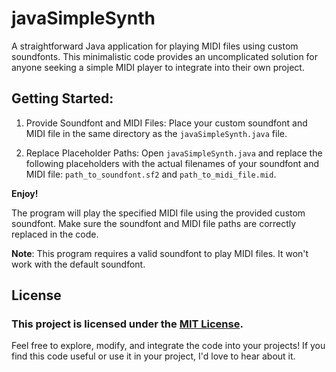 # javaSimpleSynth

A straightforward Java application for playing MIDI files using custom soundfonts. This minimalistic code provides an uncomplicated solution for anyone seeking a simple MIDI player to integrate into their own project.

## Getting Started:

 1. Provide Soundfont and MIDI Files: Place your custom soundfont and MIDI file in the same directory as the `javaSimpleSynth.java` file.

 2. Replace Placeholder Paths: Open `javaSimpleSynth.java` and replace the following placeholders with the actual filenames of your soundfont and MIDI file: `path_to_soundfont.sf2` and `path_to_midi_file.mid`.

**Enjoy!**

The program will play the specified MIDI file using the provided custom soundfont. Make sure the soundfont and MIDI file paths are correctly replaced in the code.

**Note**: This program requires a valid soundfont to play MIDI files. It won't work with the default soundfont.

## License

### This project is licensed under the [MIT License](LICENSE).

Feel free to explore, modify, and integrate the code into your projects!
If you find this code useful or use it in your project, I'd love to hear about it.
